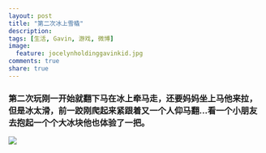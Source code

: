 ```yaml
---
layout: post
title: "第二次冰上雪橇"
description: 
tags: [生活, Gavin, 游戏, 微博]
image:
  feature: jocelynholdinggavinkid.jpg
comments: true
share: true
---
```


### 第二次玩刚一开始就翻下马在冰上牵马走，还要妈妈坐上马他来拉，但是冰太滑，前一跤刚爬起来紧跟着又一个人仰马翻...看一个小朋友去抱起一个个大冰块他也体验了一把。 ###

![](http://i.imgur.com/0beYzsg.jpg)

<figure class="third">
	<img src="http://i.imgur.com/fqPXb1R.jpg" alt="">
	<img src="http://i.imgur.com/GUIquPS.jpg" alt="">
	<img src="http://i.imgur.com/mCiVBjg.jpg" alt="">
</figure>

<figure class="half">
	<img src="http://i.imgur.com/6tmdD8i.jpg" alt="">
	<img src="http://i.imgur.com/XdfdkKJ.jpg" alt="">
</figure>

<figure class="half">
	<img src="http://i.imgur.com/jpCP0IV.jpg" alt="">
	<img src="http://i.imgur.com/pYpRfce.jpg" alt="">
</figure>

